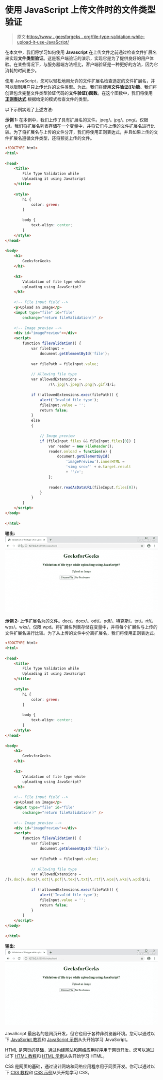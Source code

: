 # 使用 JavaScript 上传文件时的文件类型验证

> 原文:[https://www . geesforgeks . org/file-type-validation-while-upload-it-use-JavaScript/](https://www.geeksforgeeks.org/file-type-validation-while-uploading-it-using-javascript/)

在本文中，我们将学习如何使用 **Javascript** 在上传文件之前通过检查文件扩展名来实现**文件类型验证**。这是客户端验证的演示，实现它是为了提供良好的用户体验。在某些情况下，与服务器端方法相比，客户端验证是一种更好的方法，因为它消耗的时间更少。

使用 JavaScript，您可以轻松地用允许的文件扩展名检查选定的文件扩展名，并可以限制用户只上传允许的文件类型。为此，我们将使用**文件验证()功能**。我们将创建包含完整文件类型验证代码的**文件验证()函数**。在这个函数中，我们将使用 **[正则表达式](https://www.geeksforgeeks.org/javascript-regular-expressions/)** 根据给定的模式检查文件的类型。

以下示例实现了上述方法:

**示例 1:** 在本例中，我们上传了具有扩展名的文件。jpeg/。jpg/。png/。仅限 gif。我们将扩展名列表存储在一个变量中，并将它们与上传的文件扩展名进行比较。为了将扩展名与上传的文件分开，我们将使用正则表达式，并且如果上传的文件扩展名遵循文件类型，还将预览上传的文件。

```html
<!DOCTYPE html>
<html>

<head>
    <title>
        File Type Validation while
        Uploading it using JavaScript
    </title>

    <style>
        h1 {
            color: green;
        }

        body {
            text-align: center;
        }
    </style>
</head>

<body>
    <h1> 
        GeeksforGeeks 
    </h1>

    <h3> 
        Validation of file type while 
        uploading using JavaScript? 
    </h3>

    <!-- File input field -->
    <p>Upload an Image</p>
    <input type="file" id="file"
        onchange="return fileValidation()" />

    <!-- Image preview -->
    <div id="imagePreview"></div>
    <script>
        function fileValidation() {
            var fileInput = 
                document.getElementById('file');

            var filePath = fileInput.value;

            // Allowing file type
            var allowedExtensions = 
                    /(\.jpg|\.jpeg|\.png|\.gif)$/i;

            if (!allowedExtensions.exec(filePath)) {
                alert('Invalid file type');
                fileInput.value = '';
                return false;
            } 
            else 
            {

                // Image preview
                if (fileInput.files && fileInput.files[0]) {
                    var reader = new FileReader();
                    reader.onload = function(e) {
                        document.getElementById(
                            'imagePreview').innerHTML = 
                            '<img src="' + e.target.result
                            + '"/>';
                    };

                    reader.readAsDataURL(fileInput.files[0]);
                }
            }
        }
    </script>
</body>

</html>
```

**输出:**
![](img/4720e9b9c89c163deb44728275ec7893.png)

**示例 2:** 上传扩展名为的文件。doc/。docx/。odt/。pdf/。特克斯/。txt/。rtf/。wps/。wks/。仅限 wpd。将扩展名列表存储在变量中，并将每个扩展名与上传的文件扩展名进行比较。为了从上传的文件中分离扩展名，我们将使用正则表达式。

```html
<!DOCTYPE html>
<html>

<head>
    <title>
        File Type Validation while
        Uploading it using JavaScript
    </title>

    <style>
        h1 {
            color: green;
        }

        body {
            text-align: center;
        }
    </style>
</head>

<body>
    <h1> 
        GeeksforGeeks 
    </h1>

    <h3> 
        Validation of file type while 
        uploading using JavaScript? 
    </h3>

    <!-- File input field -->
    <p>Upload an Image</p>
    <input type="file" id="file"
        onchange="return fileValidation()" />

    <!-- Image preview -->
    <div id="imagePreview"></div>
    <script>
        function fileValidation() {
            var fileInput = 
                document.getElementById('file');

            var filePath = fileInput.value;

            // Allowing file type
            var allowedExtensions = 
/(\.doc|\.docx|\.odt|\.pdf|\.tex|\.txt|\.rtf|\.wps|\.wks|\.wpd)$/i;

            if (!allowedExtensions.exec(filePath)) {
                alert('Invalid file type');
                fileInput.value = '';
                return false;
            } 
        }
    </script>
</body>

</html>
```

**输出:**
![](img/bdc6fbf7996343421a11545a105406ff.png)

JavaScript 最出名的是网页开发，但它也用于各种非浏览器环境。您可以通过以下 [JavaScript 教程](https://www.geeksforgeeks.org/javascript-tutorial/)和 [JavaScript 示例](https://www.geeksforgeeks.org/javascript-examples/)从头开始学习 JavaScript。

HTML 是网页的基础，通过构建网站和网络应用程序用于网页开发。您可以通过以下 [HTML 教程](https://www.geeksforgeeks.org/html-tutorials/)和 [HTML 示例](https://www.geeksforgeeks.org/html-examples/)从头开始学习 HTML。

CSS 是网页的基础，通过设计网站和网络应用程序用于网页开发。你可以通过以下 [CSS 教程](https://www.geeksforgeeks.org/css-tutorials/)和 [CSS 示例](https://www.geeksforgeeks.org/css-examples/)从头开始学习 CSS。